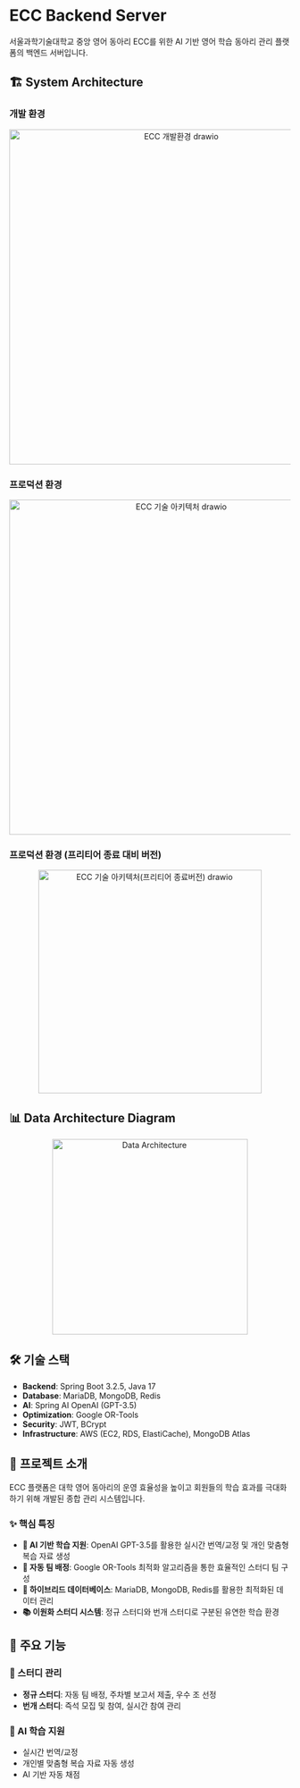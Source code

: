 # ECC Backend Server
서울과학기술대학교 중앙 영어 동아리 ECC를 위한 AI 기반 영어 학습 동아리 관리 플랫폼의 백엔드 서버입니다.

## 🏗️ System Architecture

### 개발 환경
<p align="center">
  <img width="600" alt="ECC 개발환경 drawio" src="https://github.com/user-attachments/assets/a27bcc0c-3156-4a36-8434-c5b30572054f" />
</p>

### 프로덕션 환경
<p align="center">
  <img width="600" alt="ECC 기술 아키텍처 drawio" src="https://github.com/user-attachments/assets/40fb6dbe-5002-4c9e-8265-58875f441351" />
</p>

### 프로덕션 환경 (프리티어 종료 대비 버전)
<p align="center">
  <img width="400" alt="ECC 기술 아키텍처(프리티어 종료버전) drawio" src="https://github.com/user-attachments/assets/6e52f500-8a17-48ce-9190-0ca2396b2f04" />
</p>

## 📊 Data Architecture Diagram
<p align="center">
  <img src="https://github.com/user-attachments/assets/1aafe7ea-06ef-4ee5-a551-316cb3f590ff" alt="Data Architecture" height="350" />
</p>

## 🛠️ 기술 스택
- **Backend**: Spring Boot 3.2.5, Java 17
- **Database**: MariaDB, MongoDB, Redis
- **AI**: Spring AI OpenAI (GPT-3.5)
- **Optimization**: Google OR-Tools
- **Security**: JWT, BCrypt
- **Infrastructure**: AWS (EC2, RDS, ElastiCache), MongoDB Atlas

## 📖 프로젝트 소개
ECC 플랫폼은 대학 영어 동아리의 운영 효율성을 높이고 회원들의 학습 효과를 극대화하기 위해 개발된 종합 관리 시스템입니다.

### ✨ 핵심 특징
- **🤖 AI 기반 학습 지원**: OpenAI GPT-3.5를 활용한 실시간 번역/교정 및 개인 맞춤형 복습 자료 생성
- **🎯 자동 팀 배정**: Google OR-Tools 최적화 알고리즘을 통한 효율적인 스터디 팀 구성
- **💾 하이브리드 데이터베이스**: MariaDB, MongoDB, Redis를 활용한 최적화된 데이터 관리
- **📚 이원화 스터디 시스템**: 정규 스터디와 번개 스터디로 구분된 유연한 학습 환경

## 🎯 주요 기능

### 📝 스터디 관리
- **정규 스터디**: 자동 팀 배정, 주차별 보고서 제출, 우수 조 선정
- **번개 스터디**: 즉석 모집 및 참여, 실시간 참여 관리

### 🤖 AI 학습 지원
- 실시간 번역/교정
- 개인별 맞춤형 복습 자료 자동 생성
- AI 기반 자동 채점
